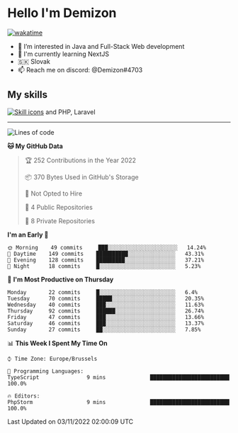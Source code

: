 # Hello I'm Demizon
[![wakatime](https://wakatime.com/badge/user/6ad1949f-d6d7-44f9-9eee-c35e54cc499b.svg)](https://wakatime.com/@6ad1949f-d6d7-44f9-9eee-c35e54cc499b)
- 👀 I’m interested in Java and Full-Stack Web development
- 🌱 I'm currently learning NextJS
- 🇸🇰 Slovak
- 📫 Reach me on discord: @Demizon#4703

## My skills
[![Skill icons](https://skillicons.dev/icons?i=java,js,ts,html,css,react,py,git,docker,linux,mysql,mongo&theme=dark)](https://github.com/Demizon3433) and PHP, Laravel

---

<!--START_SECTION:waka-->
![Lines of code](https://img.shields.io/badge/From%20Hello%20World%20I%27ve%20Written-44%20Thousand%20lines%20of%20code-blue)

**🐱 My GitHub Data** 

> 🏆 252 Contributions in the Year 2022
 > 
> 📦 370 Bytes Used in GitHub's Storage 
 > 
> 🚫 Not Opted to Hire
 > 
> 📜 4 Public Repositories 
 > 
> 🔑 8 Private Repositories  
 > 
**I'm an Early 🐤** 

```text
🌞 Morning    49 commits     ███░░░░░░░░░░░░░░░░░░░░░░   14.24% 
🌆 Daytime    149 commits    ██████████░░░░░░░░░░░░░░░   43.31% 
🌃 Evening    128 commits    █████████░░░░░░░░░░░░░░░░   37.21% 
🌙 Night      18 commits     █░░░░░░░░░░░░░░░░░░░░░░░░   5.23%

```
📅 **I'm Most Productive on Thursday** 

```text
Monday       22 commits     █░░░░░░░░░░░░░░░░░░░░░░░░   6.4% 
Tuesday      70 commits     █████░░░░░░░░░░░░░░░░░░░░   20.35% 
Wednesday    40 commits     ███░░░░░░░░░░░░░░░░░░░░░░   11.63% 
Thursday     92 commits     ██████░░░░░░░░░░░░░░░░░░░   26.74% 
Friday       47 commits     ███░░░░░░░░░░░░░░░░░░░░░░   13.66% 
Saturday     46 commits     ███░░░░░░░░░░░░░░░░░░░░░░   13.37% 
Sunday       27 commits     ██░░░░░░░░░░░░░░░░░░░░░░░   7.85%

```


📊 **This Week I Spent My Time On** 

```text
⌚︎ Time Zone: Europe/Brussels

💬 Programming Languages: 
TypeScript               9 mins              █████████████████████████   100.0%

🔥 Editors: 
PhpStorm                 9 mins              █████████████████████████   100.0%

```


 Last Updated on 03/11/2022 02:00:09 UTC
<!--END_SECTION:waka-->
